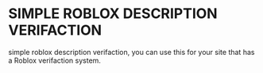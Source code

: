 # SIMPLE ROBLOX DESCRIPTION VERIFACTION
simple roblox description verifaction, you can use this for your site that has a Roblox verifaction system.
